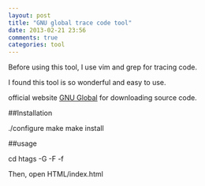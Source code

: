 ```yaml
---
layout: post
title: "GNU global trace code tool"
date: 2013-02-21 23:56
comments: true
categories: tool
---
```


Before using this tool, I use vim and grep for tracing code.

I found this tool is so wonderful and easy to use. 

official website [GNU Global][1] for downloading source code.

##Installation 

   ./configure
   make
   make install

##usage

   cd <root src code>
   htags -G -F -f 

Then, open HTML/index.html 

[1]: http://www.gnu.org/software/global/
